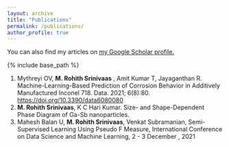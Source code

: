 ```yaml
---
layout: archive
title: "Publications"
permalink: /publications/
author_profile: true
---
```


You can also find my articles on <u><a href="{{https://scholar.google.com/citations?user=cCKzNMMAAAAJ&hl=en}}">my Google Scholar profile</a>.</u>


{% include base_path %}

1. Mythreyi OV, **M. Rohith Srinivaas** , Amit Kumar T, Jayaganthan R. Machine-Learning-Based Prediction of Corrosion
Behavior in Additively Manufactured Inconel 718. Data. 2021; 6(8):80. https://doi.org/10.3390/data6080080
2. **M. Rohith Srinivaas**, K C Hari Kumar. Size- and Shape-Dependent Phase Diagram of Ga-Sb nanoparticles.
3. Mahesh Balan U, **M. Rohith Srinivaas**, Venkat Subramanian, Semi-Supervised Learning Using Pseudo F Measure,
International Conference on Data Science and Machine Learning, 2 - 3 December , 2021


